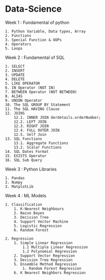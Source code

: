 # Data-Science

Week 1 : Fundamental of python 
	
	1. Python Variable, Data types, Array
	2. Functions
	3. Special Function & OOPs
	4. Operators
	5. Loops

Week 2 : Fundamental of SQL 
	
	1. SELECT 
	2. INSERT 
	3. UPDATE 
	4. DELETE 
	5. LIKE OPERATOR 
	6. IN Operator (NOT IN) 
	7. BETWEEN Operator (NOT BETWEEN) 
	8. ALIAS 
	9. UNION Operator 
	10. The SQL GROUP BY Statement 
	11. The SQL HAVING Clause 
	12. JOINS 
		12.1. INNER JOIN derdetails.orderNumber;
		12.2. LEFT JOIN 
		12.3. RIGHT JOIN 
		12.4. FULL OUTER JOIN 
		12.5. Self Join 
	13. SQL Functions 
		13.1. Aggregate Functions 
		13.2. Scalar Functions 
	14. SQL Dates Format 
	15. EXISTS Operator 
	16. SQL Sub Query 
	
Week 3 : Python Libraries

	1. Pandas
	2. Numpy
	3. MatplotLib

Week 4 : ML Models

	1. Classification
		1. K-Nearest Neighbours
		2. Naive Bayes
		3. Decision Tree
		4. Support Vector Machine
		5. Logistic Regression
		6. Random Forest
		
	2. Regression
		1. Simple Linear Regression
			1.1 Multiple Linear Regression
			1.2 Polynomial Regression
		2. Support Vector Regression
		3. Decision Tree Regression
		5. Ensemble Method Regression
			1. Random Forest Regression
		6. K Nearest Neighbors Regression
